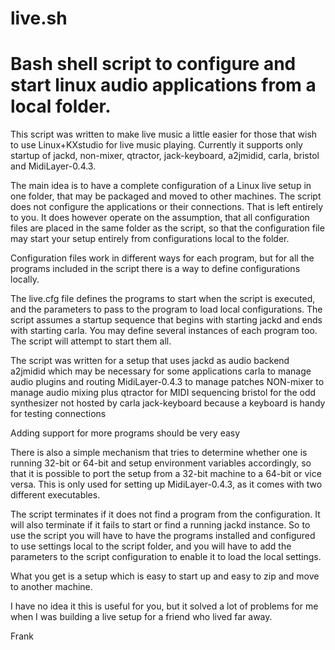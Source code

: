 # live.sh
# Bash shell script to configure and start linux audio applications from a local folder.
 
This script was written to make live music a little easier for those that wish to use Linux+KXstudio for 
live music playing.
Currently it supports only startup of jackd, non-mixer, qtractor, jack-keyboard, a2jmidid, carla, bristol and MidiLayer-0.4.3.

The main idea is to have a complete configuration of a Linux live setup in one folder, that may be packaged and moved 
to other machines. 
The script does not configure the applications or their connections. That is left entirely to you. It does however 
operate on the assumption, that all configuration files are placed in the same folder as the script, so that the 
configuration file may start your setup entirely from configurations local to the folder.
 
Configuration files work in different ways for each program, but for all the programs included in the script there is a way
to define configurations locally. 

The live.cfg file defines the programs to start when the script is executed, and the parameters to pass to the 
program to load local configurations.
The script assumes a startup sequence that begins with starting jackd and ends with starting carla.
You may define several instances of each program too. The script will attempt to start them all.

The script was written for a setup that uses
  jackd as audio backend
  a2jmidid which may be necessary for some applications
  carla to manage audio plugins and routing
  MidiLayer-0.4.3 to manage patches
  NON-mixer to manage audio mixing 
plus
  qtractor for MIDI sequencing
  bristol for the odd synthesizer not hosted by carla
  jack-keyboard because a keyboard is handy for testing connections
   
Adding support for more programs should be very easy

There is also a simple mechanism that tries to determine whether one is running 32-bit or 64-bit
and setup environment variables accordingly, so that it is possible to port the setup from a 
32-bit machine to a 64-bit or vice versa. This is only used for setting up MidiLayer-0.4.3, as
it comes with two different executables.

The script terminates if it does not find a program from the configuration. It will also terminate if
it fails to start or find a running jackd instance. So to use the script you will have to have the programs
installed and configured to use settings local to the script folder, and you will have to add the parameters
to the script configuration to enable it to load the local settings.

What you get is a setup which is easy to start up and easy to zip and move to another machine.

I have no idea it this is useful for you, but it solved a lot of problems for me when I was building a live setup
for a friend who lived far away.

Frank
